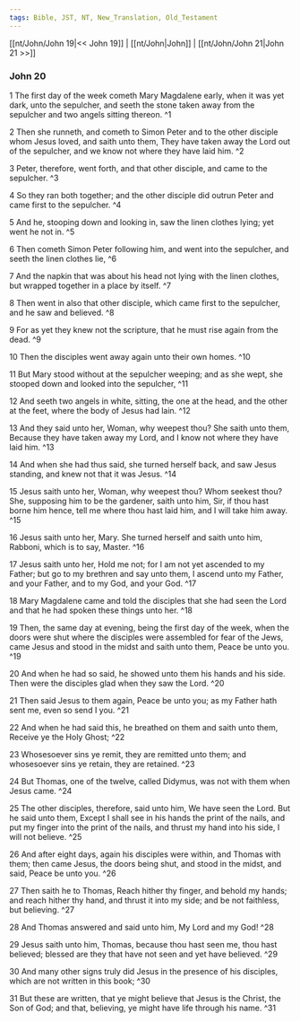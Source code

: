 ```yaml
---
tags: Bible, JST, NT, New_Translation, Old_Testament
---
```


[[nt/John/John 19|<< John 19]] | [[nt/John|John]] | [[nt/John/John 21|John 21 >>]]

### John 20

1 The first day of the week cometh Mary Magdalene early, when it was yet dark, unto the sepulcher, and seeth the stone taken away from the sepulcher and two angels sitting thereon.  ^1

2 Then she runneth, and cometh to Simon Peter and to the other disciple whom Jesus loved, and saith unto them, They have taken away the Lord out of the sepulcher, and we know not where they have laid him.  ^2

3 Peter, therefore, went forth, and that other disciple, and came to the sepulcher.  ^3

4 So they ran both together; and the other disciple did outrun Peter and came first to the sepulcher.  ^4

5 And he, stooping down and looking in, saw the linen clothes lying; yet went he not in.  ^5

6 Then cometh Simon Peter following him, and went into the sepulcher, and seeth the linen clothes lie,  ^6

7 And the napkin that was about his head not lying with the linen clothes, but wrapped together in a place by itself.  ^7

8 Then went in also that other disciple, which came first to the sepulcher, and he saw and believed.  ^8

9 For as yet they knew not the scripture, that he must rise again from the dead.  ^9

10 Then the disciples went away again unto their own homes.  ^10

11 But Mary stood without at the sepulcher weeping; and as she wept, she stooped down and looked into the sepulcher,  ^11

12 And seeth two angels in white, sitting, the one at the head, and the other at the feet, where the body of Jesus had lain.  ^12

13 And they said unto her, Woman, why weepest thou? She saith unto them, Because they have taken away my Lord, and I know not where they have laid him.  ^13

14 And when she had thus said, she turned herself back, and saw Jesus standing, and knew not that it was Jesus.  ^14

15 Jesus saith unto her, Woman, why weepest thou? Whom seekest thou? She, supposing him to be the gardener, saith unto him, Sir, if thou hast borne him hence, tell me where thou hast laid him, and I will take him away.  ^15

16 Jesus saith unto her, Mary. She turned herself and saith unto him, Rabboni, which is to say, Master.  ^16

17 Jesus saith unto her, Hold me not; for I am not yet ascended to my Father; but go to my brethren and say unto them, I ascend unto my Father, and your Father, and to my God, and your God.  ^17

18 Mary Magdalene came and told the disciples that she had seen the Lord and that he had spoken these things unto her.  ^18

19 Then, the same day at evening, being the first day of the week, when the doors were shut where the disciples were assembled for fear of the Jews, came Jesus and stood in the midst and saith unto them, Peace be unto you.  ^19

20 And when he had so said, he showed unto them his hands and his side. Then were the disciples glad when they saw the Lord.  ^20

21 Then said Jesus to them again, Peace be unto you; as my Father hath sent me, even so send I you.  ^21

22 And when he had said this, he breathed on them and saith unto them, Receive ye the Holy Ghost;  ^22

23 Whosesoever sins ye remit, they are remitted unto them; and whosesoever sins ye retain, they are retained.  ^23

24 But Thomas, one of the twelve, called Didymus, was not with them when Jesus came.  ^24

25 The other disciples, therefore, said unto him, We have seen the Lord. But he said unto them, Except I shall see in his hands the print of the nails, and put my finger into the print of the nails, and thrust my hand into his side, I will not believe.  ^25

26 And after eight days, again his disciples were within, and Thomas with them; then came Jesus, the doors being shut, and stood in the midst, and said, Peace be unto you.  ^26

27 Then saith he to Thomas, Reach hither thy finger, and behold my hands; and reach hither thy hand, and thrust it into my side; and be not faithless, but believing.  ^27

28 And Thomas answered and said unto him, My Lord and my God!  ^28

29 Jesus saith unto him, Thomas, because thou hast seen me, thou hast believed; blessed are they that have not seen and yet have believed.  ^29

30 And many other signs truly did Jesus in the presence of his disciples, which are not written in this book;  ^30

31 But these are written, that ye might believe that Jesus is the Christ, the Son of God; and that, believing, ye might have life through his name.  ^31

 
